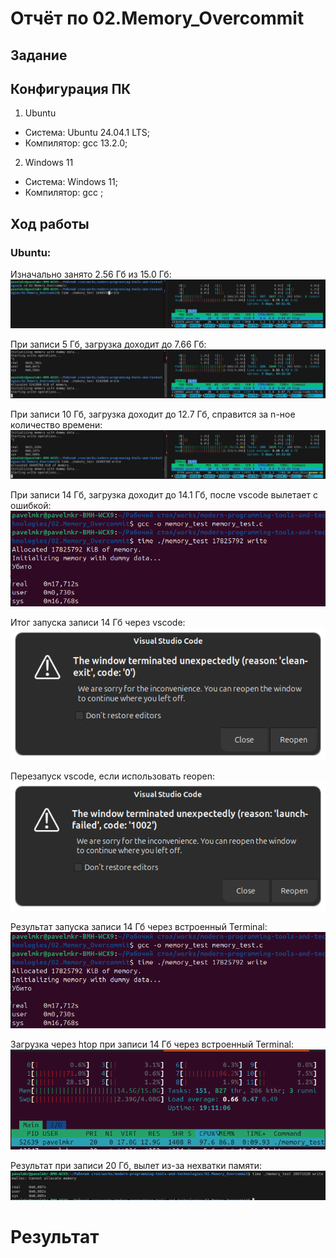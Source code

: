 # Отчёт по 02.Memory_Overcommit
## Задание

## Конфигурация ПК
1) Ubuntu
- Система: Ubuntu 24.04.1 LTS;
- Компилятор: gcc 13.2.0;
2) Windows 11
- Система: Windows 11;
- Компилятор: gcc ;
## Ход работы
### Ubuntu:

Изначально занято 2.56 Гб из 15.0 Гб:
![Рисунок vscode_without_test](.pics/vscode_without_test.png)

При записи 5 Гб, загрузка доходит до 7.66 Гб:
![Рисунок vscode_5gb](.pics/vscode_5gb.png)

При записи 10 Гб, загрузка доходит до 12.7 Гб, справится за n-ное количество времени:
![Рисунок vscode_5gb](.pics/vscode_10gb.png)

При записи 14 Гб, загрузка доходит до 14.1 Гб, после vscode вылетает с ошибкой:
![Рисунок terminal_14gb](.pics/terminal_14gb.png)

Итог запуска записи 14 Гб через vscode:
![Рисунок vscode_clean-exit](.pics/vscode_clean-exit.png)

Перезапуск vscode, если использовать reopen:
![Рисунок vscode_launch-failed](.pics/vscode_launch-failed.png)

Результат запуска записи 14 Гб через встроенный Terminal:
![Рисунок terminal_14gb](.pics/terminal_14gb.png)

Загрузка через htop при записи 14 Гб через встроенный Terminal:
![Рисунок terminal_14gb_htop](.pics/terminal_14gb_htop.png)

Результат при записи 20 Гб, вылет из-за нехватки памяти:
![Рисунок vscode_20gb](.pics/vscode_20gb.png)

# Результат
